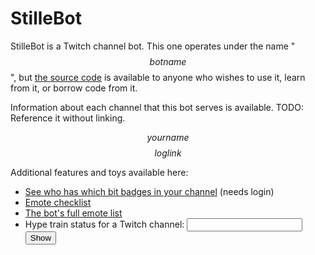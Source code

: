 # StilleBot

StilleBot is a Twitch channel bot. This one operates under the name "$$botname$$",
but [the source code](https://github.com/rosuav/stillebot) is available to anyone
who wishes to use it, learn from it, or borrow code from it.

Information about each channel that this bot serves is available. TODO: Reference
it without linking.

$$yourname$$ $$loglink$$

Additional features and toys available here:
* [See who has which bit badges in your channel](/bitsbadges) (needs login)
* [Emote checklist](/checklist)
* [The bot's full emote list](/emotes)
* <form method=get action="/hypetrain">Hype train status for a Twitch channel: <input name=for size=20><input type=submit value="Show"></form>
